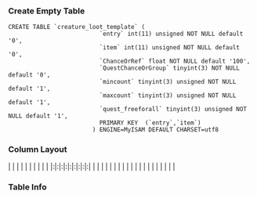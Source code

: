 ### Create Empty Table ###
```
CREATE TABLE `creature_loot_template` (                         
                          `entry` int(11) unsigned NOT NULL default '0',                
                          `item` int(11) unsigned NOT NULL default '0',                 
                          `ChanceOrRef` float NOT NULL default '100',                   
                          `QuestChanceOrGroup` tinyint(3) NOT NULL default '0',         
                          `mincount` tinyint(3) unsigned NOT NULL default '1',          
                          `maxcount` tinyint(3) unsigned NOT NULL default '1',          
                          `quest_freeforall` tinyint(3) unsigned NOT NULL default '1',  
                          PRIMARY KEY  (`entry`,`item`)                                 
                        ) ENGINE=MyISAM DEFAULT CHARSET=utf8                            

```

### Column Layout ###

| | | | | | | | | |
|:|:|:|:|:|:|:|:|:|
| | | | | | | | | |
| | | | | | | | | |


### Table Info ###
